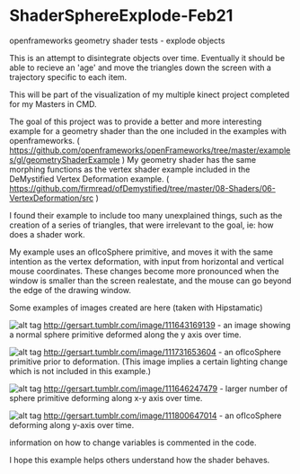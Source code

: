 # ShaderSphereExplode-Feb21
openframeworks geometry shader tests - explode objects

This is an attempt to disintegrate objects over time. Eventually it should be able to recieve an 'age'
and move the triangles down the screen with a trajectory specific to each item.

This will be part of the visualization of my multiple kinect project completed for my Masters in CMD.

The goal of this project was to provide a better and more interesting example for a geometry shader than the one included in the examples with openframeworks. ( https://github.com/openframeworks/openFrameworks/tree/master/examples/gl/geometryShaderExample )
My geometry shader has the same morphing functions as the vertex shader example included in the DeMystified Vertex Deformation example. 
( https://github.com/firmread/ofDemystified/tree/master/08-Shaders/06-VertexDeformation/src )

I found their example to include too many unexplained things, such as the creation of a series of triangles, that were irrelevant to the goal, ie: how does a shader work.

My example uses an ofIcoSphere primitive, and moves it with the same intention as the vertex deformation, with input from horizontal and vertical mouse coordinates. These changes become more pronounced when the window is smaller than the screen realestate, and the mouse can go beyond the edge of the drawing window.

Some examples of images created are here (taken with Hipstamatic)

![alt tag](http://40.media.tumblr.com/b13cc773dff0f2dfbf5c3d7b99ef9a7b/tumblr_nk46jzp9wB1qavt0no1_1280.jpg) http://gersart.tumblr.com/image/111643169139 - an image showing a normal sphere primitive deformed along the y axis over time.

![alt tag](http://40.media.tumblr.com/c01cc322f0ecc542f5800579abc26f45/tumblr_nk5sebFAvr1qavt0no1_1280.jpg)
http://gersart.tumblr.com/image/111731653604 - an ofIcoSphere primitive prior to deformation. (This image implies a certain lighting change which is not included in this example.)

![alt tag](http://40.media.tumblr.com/5c5f188fac30d1559fd70f7ebebc3687/tumblr_nk4a68EdNX1qavt0no1_1280.jpg)
http://gersart.tumblr.com/image/111646247479 - larger number of sphere primitive deforming along x-y axis over time.

![alt tag](http://41.media.tumblr.com/5a03948cf92a9979f4b5414c441d0585/tumblr_nk72zohDLP1qavt0no1_1280.jpg)
http://gersart.tumblr.com/image/111800647014 - an ofIcoSphere deforming along y-axis over time.

information on how to change variables is commented in the code.

I hope this example helps others understand how the shader behaves.
